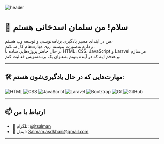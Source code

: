 

![header](https://capsule-render.vercel.app/api?type=waving&color=gradient&height=200&section=header&text=%D8%A8%D9%87%20%D9%BE%D8%B1%D9%88%D9%81%D8%A7%DB%8C%D9%84%20%D9%85%D9%86%20%D8%AE%D9%88%D8%B4%20%D8%A2%D9%85%D8%AF%DB%8C%D8%AF&fontSize=40&fontAlign=center&fontColor=ffffff)


# 👋 سلام! من سلمان اسدخانی هستم

من در ابتدای مسیر یادگیری برنامه‌نویسی و توسعه وب هستم،  
و دارم به‌صورت پیوسته روی مهارت‌هام کار می‌کنم.  
در حال حاضر پروژه‌هایی ساده با HTML، CSS، JavaScript و Laravel می‌سازم  
و هدفم اینه که در آینده بتونم به‌عنوان یک برنامه‌نویس  فعالیت کنم.

---

## 🛠️ مهارت‌هایی که در حال یادگیری‌شون هستم:

![HTML](https://img.shields.io/badge/-HTML5-E34F26?style=flat&logo=html5&logoColor=white)
![CSS](https://img.shields.io/badge/-CSS3-1572B6?style=flat&logo=css3&logoColor=white)
![JavaScript](https://img.shields.io/badge/-JavaScript-F7DF1E?style=flat&logo=javascript&logoColor=black)
![Laravel](https://img.shields.io/badge/-Laravel-FF2D20?style=flat&logo=laravel&logoColor=white)
![Bootstrap](https://img.shields.io/badge/-Bootstrap-7952B3?style=flat&logo=bootstrap&logoColor=white)
![Git](https://img.shields.io/badge/-Git-F05032?style=flat&logo=git&logoColor=white)
![GitHub](https://img.shields.io/badge/-GitHub-181717?style=flat&logo=github&logoColor=white)

---

## 📫 ارتباط با من

- 💬 تلگرام: [@itsalman](https://t.me/itsalman)
- 📧 ایمیل: [Salmam.asdkhani@gmail.com](mailto:salman.asdkhani@gmail.com)


---



